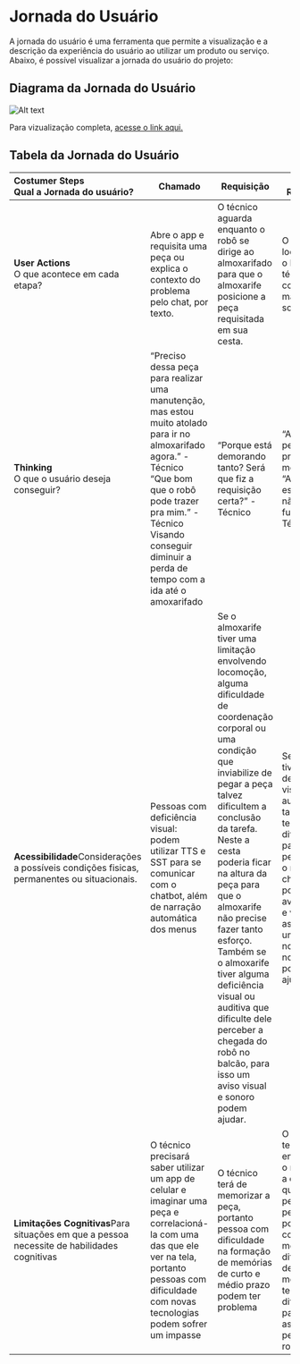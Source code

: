 # Jornada do Usuário

A jornada do usuário é uma ferramenta que permite a visualização e a descrição da experiência do usuário ao utilizar um produto ou serviço. Abaixo, é possível visualizar a jornada do usuário do projeto:

## Diagrama da Jornada do Usuário

![Alt text](../../static/img/jornada-do-usuario.png)

Para vizualização completa, [acesse o link aqui.](https://www.figma.com/file/dTVw3jLRDLMIn8RtTlaSt5/Jornada-do-Usu%C3%A1rio?type=whiteboard&node-id=0%3A1&t=ey55v1KGUYvar2OP-1)

## Tabela da Jornada do Usuário

| **Costumer Steps**<br />Qual a Jornada do usuário?                                              | Chamado                                                                                                                                                                                                                                                              | Requisição                                                                                                                                                                                                                                                                                                                                                                                                                                                                                     | Busca da Requisição                                                                                                                                                                                                          | Ato de Pegar                                                                                                                                                                          |
| :----------------------------------------------------------------------------------------------------- | -------------------------------------------------------------------------------------------------------------------------------------------------------------------------------------------------------------------------------------------------------------------- | ------------------------------------------------------------------------------------------------------------------------------------------------------------------------------------------------------------------------------------------------------------------------------------------------------------------------------------------------------------------------------------------------------------------------------------------------------------------------------------------------ | ------------------------------------------------------------------------------------------------------------------------------------------------------------------------------------------------------------------------------ | ------------------------------------------------------------------------------------------------------------------------------------------------------------------------------------- |
| **User Actions**<br />O que acontece em cada etapa?                                              | Abre o app e requisita uma peça ou explica o contexto do problema pelo chat, por texto.                                                                                                                                                                             | O técnico aguarda enquanto o robô se dirige ao almoxarifado para que o almoxarife posicione a peça requisitada em sua cesta.                                                                                                                                                                                                                                                                                                                                                                  | O robo se locomove até o local do técnico, já com os materiais solicitados.                                                                                                                                                 | O tecnico pega o material do robo e finaliza a sua os com as devidas credenciais.                                                                                                     |
| **Thinking**<br />O que o usuário deseja conseguir?                                             | “Preciso dessa peça para realizar uma manutenção, mas estou muito atolado para ir no almoxarifado agora.” - Técnico<br />“Que bom que o robô pode trazer pra mim.” - Técnico<br />Visando conseguir diminuir a perda de tempo com a ida até o amoxarifado | “Porque está demorando tanto? Será que fiz a requisição certa?” - Técnico                                                                                                                                                                                                                                                                                                                                                                                                                 | “Ah era essa peça que eu precisava mesmo” ou “Acho que essa peça não vai funcionar” - Técnico                                                                                                                          | ”Será que o robô vai instruir os próximos passos?” - Técnico                                                                                                                    |
| **Acessibilidade**Considerações a possíveis condições fisicas, permanentes ou situacionais. | Pessoas com deficiência visual: podem utilizar TTS  e SST para se comunicar com o chatbot, além de narração automática dos menus                                                                                                                                | Se o almoxarife tiver uma limitação envolvendo locomoção, alguma dificuldade de coordenação corporal ou uma condição que inviabilize de pegar a peça talvez dificultem a conclusão da tarefa. Neste a cesta poderia ficar na altura da peça para que o almoxarife não precise fazer tanto esforço. Também se o almoxarife tiver alguma deficiência visual ou auditiva que dificulte dele perceber a chegada do robô no balcão, para isso um aviso visual e sonoro podem ajudar. | Se o técnico tiver deficiência visual ou auditiva, talvez ele tenha dificuldade para perceber que o robô chegou, portanto um aviso sonoro e visual, assim como uma notificação no app possam ajudar                       | A peça estará em uma altura baixa, então se a pessoa tiver algum problema que limite-a de se abaixar talvez seja um problema. Um carrinho que pudesse subir a cesta poderia ajudar |
| **Limitações Cognitivas**Para situações em que a pessoa necessite de habilidades cognitivas  | O técnico precisará saber utilizar um app de celular e imaginar uma peça e correlacioná-la com uma das que ele ver na tela, portanto pessoas com dificuldade com novas tecnologias podem sofrer um impasse                                                       | O técnico terá de memorizar a peça, portanto pessoa com dificuldade na formação de memórias de curto e médio prazo podem ter problema                                                                                                                                                                                                                                                                                                                                                     | O técnico terá de entender que o robô trouxe a ele a peça que ele antes pediu, então pessoas que possam ter confusão mental ou dificuldade de memorização tenham dificuldade para assimilar a peça que o robô trouxe | Assim como o primeiro passo a pessoa terá de utilizar o app para fazer login, caso ela tenha dificuldade com tecnologia, novamente talvez seja um impasse                            |
